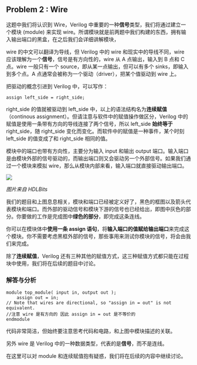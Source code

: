 ## **Problem 2 :** Wire

这题中我们将认识到 Wire，Verilog 中重要的一种**信号**类型，我们将通过建立一个模块 \(module\) 来实现 wire。所谓模块就是前两题中我们构建的东西，拥有输入输出端口的黑盒，在之后我们会详细讲解模块，

wire 的中文可以翻译为导线，但 Verilog 中的 wire 和现实中的导线不同，wire 应该理解为一个**信号**，信号是有方向性的，wire 从 A 点输出，输入到 B 点和 C 点。wire 一般只有一个 source，即从某一点输出，但可以有多个 sinks，即输入到多个点。A 点通常会被称为一个驱动（driver），把某个值驱动到 wire 上。

把驱动的概念引进到 Verilog 中，可以写作：

`assign left_side = right_side;`

 right\_side 的值就被驱动到 left\_side 中，以上的语法结构名为**连续赋值**（continous assignment）。但请注意与软件中的赋值操作做区分，Verilog 中的赋值是使用一条带有方向的导线连接了两个信号，所以 left\_side **始终等于** right\_side，随 right\_side 变化而变化。而软件中的赋值是一种事件，某个时刻 left\_side 的值变成了和 right\_side 相同的值。

模块中的端口也带有方向性，主要分为输入 input 和输出 output 端口。输入端口是由模块外部的信号驱动的，而输出端口则又会驱动另一个外部信号。如果我们通过一个模块来模拟 wire，那么从模块内部来看，输入端口就直接驱动输出端口。

![](https://pic4.zhimg.com/80/v2-c81b98808c6864e99117f37f438aff3f_720w.jpg)

_图片来自 HDLBits_

我们的题目和上图息息相关，模块和端口已经被定义好了，黑色的框图以及箭头代表模块和端口。而外部的驱动信号和模块下游的信号也已经给出，即图中灰色的部分。你要做的工作是完成图中**绿色的部分**，即完成这条连线。

你可以在模块体中**使用一条 assign 语句**，将**输入端口的值赋给输出端口**来完成这个模块。你不需要考虑黑框外部的信号，那些事用来测试你模块的信号，将会由我们来完成。

除了**连续赋值**，Verilog 还有三种其他的赋值方式，这三种赋值方式都只能在过程块中使用，我们将在后续的题目中讨论。

### **解答与分析**

```
module top_module( input in, output out );
	assign out = in;
// Note that wires are directional, so "assign in = out" is not equivalent.
//注意 wire 是有方向的 因此 assign in = out 是不等价的
endmodule
```

代码非常简洁，但始终要注意思考代码和电路，和上图中模块描述的关联。

另外 wire 是 Verilog 中的一种数据类型，代表的是**信号**，而不是连线。

在这里可以对 module 和连续赋值抱有疑惑，我们将在后续的内容中继续讨论。

